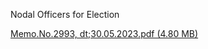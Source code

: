 Nodal Officers for Election

[Memo.No.2993, dt;30.05.2023.pdf (4.80 MB)](../files/af0e043d-65e5-40f0-aefa-7e01b6039b20.pdf)